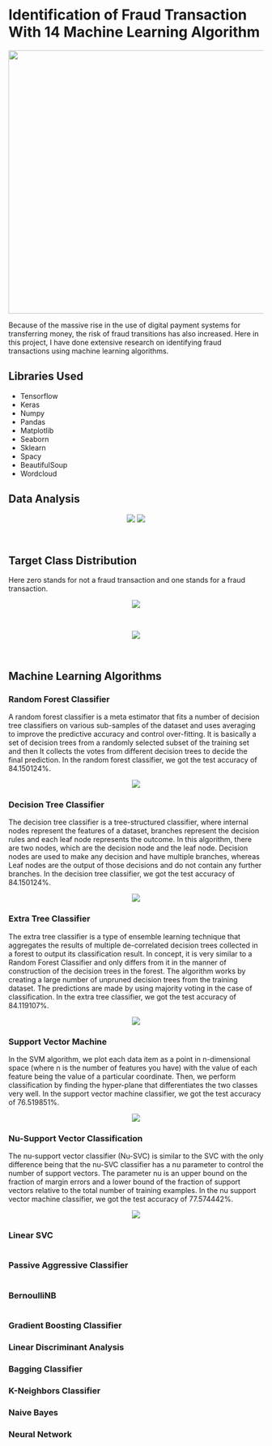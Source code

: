 # Identification of Fraud Transaction With 14 Machine Learning Algorithm
<p align="center">
</p>
<img src="https://www.bluefin.com/wp-content/uploads/2020/10/fraudulent-credit-card-transactions.jpg" width="970" height="520">
<p> Because of the massive rise in the use of digital payment systems for transferring money, the risk of fraud transitions has also increased. Here in this project, I have done extensive research on identifying fraud transactions using machine learning algorithms. </p>
<h2>Libraries Used</h2>
<ul>
  <li>Tensorflow</li>
  <li>Keras</li>
  <li>Numpy</li>
  <li>Pandas </li>
  <li>Matplotlib</li>
  <li>Seaborn</li>
  <li>Sklearn</li>
  <li>Spacy</li>
  <li>BeautifulSoup</li>
  <li>Wordcloud</li>
</ul>
<h2>Data Analysis</h2>
<p align="center"> 
<img src="https://github.com/NavinBondade/Identification-of-Fraud-Transaction-With-9-ML-Algorithm/blob/main/Pictures%20and%20Graphs/Distribution%20of%20Transaction%20Type.png">
<img src="https://raw.githubusercontent.com/NavinBondade/Identification-of-Fraud-Transaction-With-9-ML-Algorithm/main/Pictures%20and%20Graphs/Amount%20Histogram.png">
</p><br>
<h2>Target Class Distribution</h2>
<p>Here zero stands for not a fraud transaction and one stands for a fraud transaction.</p>
<p align="center"> 
<img src="https://raw.githubusercontent.com/NavinBondade/Identification-of-Fraud-Transaction-With-9-ML-Algorithm/main/Pictures%20and%20Graphs/Distribution%20of%20Target%20Variable.png">
</p><br> 
<p align="center">  
<img src="https://raw.githubusercontent.com/NavinBondade/Identification-of-Fraud-Transaction-With-9-ML-Algorithm/main/Pictures%20and%20Graphs/Distribution%20Of%20Target%20Variable%20In%20Percentage.png">
</p><br> 
<h2>Machine Learning Algorithms</h2>   
<h3>Random Forest Classifier</h3>
<p>
A random forest classifier is a meta estimator that fits a number of decision tree classifiers on various sub-samples of the dataset and uses averaging to improve the predictive accuracy and control over-fitting. It is basically a set of decision trees from a randomly selected subset of the training set and then It collects the votes from different decision trees to decide the final prediction. In the random forest classifier, we got the test accuracy of 84.150124%.
</p>  
<p align="center">  
<img src="https://raw.githubusercontent.com/NavinBondade/Identification-of-Fraud-Transaction-With-9-ML-Algorithm/main/Pictures%20and%20Graphs/Random%20Forest%20Classifier%20CM.png">
</p>    
<h3>Decision Tree Classifier</h3>
<p>
The decision tree classifier is a tree-structured classifier, where internal nodes represent the features of a dataset, branches represent the decision rules and each leaf node represents the outcome. In this algorithm, there are two nodes, which are the decision node and the leaf node. Decision nodes are used to make any decision and have multiple branches, whereas Leaf nodes are the output of those decisions and do not contain any further branches. In the decision tree classifier, we got the test accuracy of 84.150124%. 
</p>  
<p align="center">  
<img src="https://raw.githubusercontent.com/NavinBondade/Identification-of-Fraud-Transaction-With-9-ML-Algorithm/main/Pictures%20and%20Graphs/Decision%20Tree%20Classifier%20CM.png">
</p>    
<h3>Extra Tree Classifier</h3>
<p>
The extra tree classifier is a type of ensemble learning technique that aggregates the results of multiple de-correlated decision trees collected in a forest to output its classification result. In concept, it is very similar to a Random Forest Classifier and only differs from it in the manner of construction of the decision trees in the forest. The algorithm works by creating a large number of unpruned decision trees from the training dataset. The predictions are made by using majority voting in the case of classification. In the extra tree classifier, we got the test accuracy of 84.119107%.
</p>  
<p align="center">  
<img src="https://raw.githubusercontent.com/NavinBondade/Identification-of-Fraud-Transaction-With-9-ML-Algorithm/main/Pictures%20and%20Graphs/Extra%20Tree%20Classifier%20CM.png">
</p>    
<h3>Support Vector Machine</h3>
<p>
In the SVM algorithm, we plot each data item as a point in n-dimensional space (where n is the number of features you have) with the value of each feature being the value of a particular coordinate. Then, we perform classification by finding the hyper-plane that differentiates the two classes very well. In the support vector machine classifier, we got the test accuracy of 76.519851%.  
</p>  
<p align="center">  
<img src="https://raw.githubusercontent.com/NavinBondade/Identification-of-Fraud-Transaction-With-9-ML-Algorithm/main/Pictures%20and%20Graphs/SVM%20Test%20CM.png">
</p> 
<h3>Nu-Support Vector Classification</h3>
<p>
The nu-support vector classifier (Nu-SVC) is similar to the SVC with the only difference being that the nu-SVC classifier has a nu parameter to control the number of support vectors. The parameter nu is an upper bound on the fraction of margin errors and a lower bound of the fraction of support vectors relative to the total number of training examples. In the nu support vector machine classifier, we got the test accuracy of 77.574442%.   
</p>  
<p align="center">  
<img src="https://raw.githubusercontent.com/NavinBondade/Identification-of-Fraud-Transaction-With-9-ML-Algorithm/main/Pictures%20and%20Graphs/Nu-Support%20Vector%20CM.png">
</p> 
<h3>Linear SVC</h3>
<p>
</p>  
<p align="center">  
<img src="">
</p> 
<h3>Passive Aggressive Classifier</h3>
<p>
</p>  
<p align="center">  
<img src="">
</p> 
<h3>BernoulliNB</h3>
<p>
</p>  
<p align="center">  
<img src="">
</p> 
<h3>Gradient Boosting Classifier</h3>
<h3>Linear Discriminant Analysis</h3>
<h3>Bagging Classifier</h3>
<h3>K-Neighbors Classifier</h3>
<h3>Naive Bayes</h3>
<h3>Neural Network</h3>








